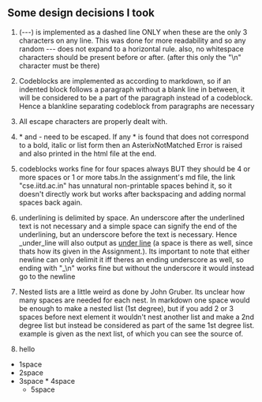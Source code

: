 ## Some design decisions I took

1. (---) is implemented as a dashed line ONLY when these are the only 3 characters on any line. This was done for more readability and so any random --- does not expand to a horizontal rule. also, no whitespace characters should be present before or after. (after this only the "\n" character must be there)

4. Codeblocks are implemented as according to markdown, so if an indented block follows a paragraph without a blank line in between, it will be considered to be a part of the paragraph instead of a codeblock. Hence a blankline separating codeblock from paragraphs are necessary

5. All escape characters are properly dealt with.

6. \* and \- need to be escaped. If any * is found that does not correspond to a bold, italic or list form then an AsterixNotMatched Error is raised and also printed in the html file at the end.

7. codeblocks works fine for four spaces always BUT they should be 4 or more spaces or 1 or more tabs.In the assignment's md file, the link "cse.iitd.ac.in" has unnatural non-printable spaces behind it, so it doesn't directly work but works after backspacing and adding normal spaces back again.

6. underlining is delimited by space. An underscore after the underlined text is not necessary and a simple space can signify the end of the underlining, but an underscore before the text is necessary. Hence  \_under\_line will also output as <u>under line</u> (a space is there as well, since thats how its given in the Assignment.). Its important to note that either newline can only delimit it iff theres an ending underscore as well, so ending with "\_\n" works fine but without the underscore it would instead go to the newline

2. Nested lists are a little weird as done by John Gruber. Its unclear how many spaces are needed for each nest. In markdown one space would be enough to make a nested list (1st degree), but if you add 2 or 3 spaces before next element it wouldn't nest another list and make a 2nd degree list but instead be considered as part of the same 1st degree list. example is given as the next list, of which you can see the source of.
3. hello
 * 1space
  * 2space
   * 3space
    * 4space
     * 5space

